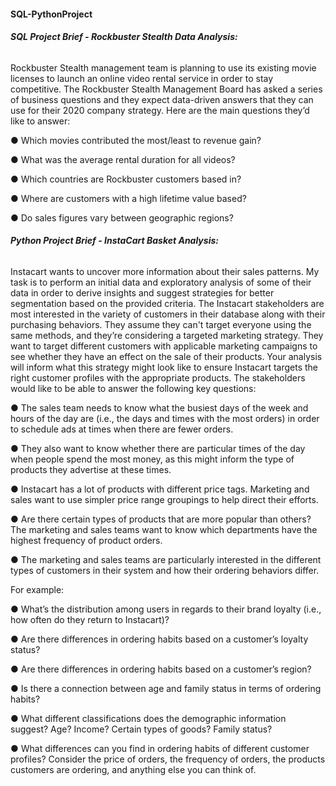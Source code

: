 #### SQL-PythonProject
###### **SQL Project Brief - Rockbuster Stealth Data Analysis:**

  Rockbuster Stealth management team is planning to use its existing movie licenses to launch an online video rental service in order to stay competitive. The Rockbuster Stealth Management Board has asked a series of business questions and they expect data-driven answers that they can use for their 2020 company strategy. Here are the main questions they’d like to answer:
  
● Which movies contributed the most/least to revenue gain?

● What was the average rental duration for all videos?

● Which countries are Rockbuster customers based in?

● Where are customers with a high lifetime value based?

● Do sales figures vary between geographic regions?

  
  
  
  
  ###### **Python Project Brief - InstaCart Basket Analysis:**
  
   Instacart wants to uncover more information about their sales patterns. My task is to perform an initial data and exploratory analysis of some of their data in order to derive insights and suggest strategies for better segmentation based on the provided criteria. The Instacart stakeholders are most interested in the variety of customers in their database along with their purchasing behaviors. They assume they can't target everyone using the same methods, and they’re considering a targeted marketing strategy. They want to target different customers with applicable marketing campaigns to see whether they have an effect on the sale of their products. Your analysis will inform what this strategy might look like to ensure Instacart targets the right customer profiles with the appropriate products. The stakeholders would like to be able to answer the following key questions:
   
● The sales team needs to know what the busiest days of the week and hours of the day are (i.e., the days and times with the most orders) in order to schedule ads at times when there are fewer orders.

● They also want to know whether there are particular times of the day when people spend the most money, as this might inform the type of products they advertise at these times.

● Instacart has a lot of products with different price tags. Marketing and sales want to use
simpler price range groupings to help direct their efforts.

● Are there certain types of products that are more popular than others? The marketing
and sales teams want to know which departments have the highest frequency of product
orders.

● The marketing and sales teams are particularly interested in the different types of
customers in their system and how their ordering behaviors differ. 

For example:

● What’s the distribution among users in regards to their brand loyalty (i.e., how
often do they return to Instacart)?

● Are there differences in ordering habits based on a customer’s loyalty status?

● Are there differences in ordering habits based on a customer’s region?

● Is there a connection between age and family status in terms of ordering habits?

● What different classifications does the demographic information suggest? Age? Income? Certain types of goods? Family status?

● What differences can you find in ordering habits of different customer profiles? Consider the price of orders, the frequency of orders, the products customers are ordering, and anything else you can think of.

  
 
